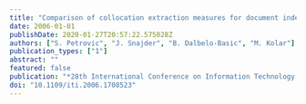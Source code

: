 ```yaml
---
title: "Comparison of collocation extraction measures for document indexing"
date: 2006-01-01
publishDate: 2020-01-27T20:57:22.575028Z
authors: ["S. Petrovic", "J. Snajder", "B. Dalbelo-Basic", "M. Kolar"]
publication_types: ["1"]
abstract: ""
featured: false
publication: "*28th International Conference on Information Technology Interfaces, 2006.*"
doi: "10.1109/iti.2006.1708523"
---
```


